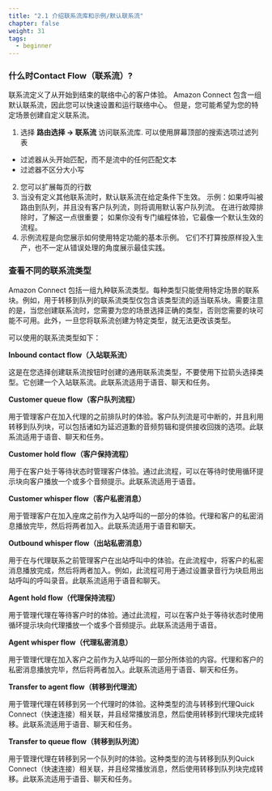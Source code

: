 ```yaml
---
title: "2.1 介绍联系流库和示例/默认联系流"
chapter: false
weight: 31
tags:
  - beginner
---
```


### 什么时Contact Flow（联系流）?
联系流定义了从开始到结束的联络中心的客户体验。 Amazon Connect 包含一组默认联系流，因此您可以快速设置和运行联络中心。 但是，您可能希望为您的特定场景创建自定义联系流。

1. 选择 **路由选择 -> 联系流** 访问联系流库. 可以使用屏幕顶部的搜索选项过滤列表
- 过滤器从头开始匹配，而不是流中的任何匹配文本
- 过滤器不区分大小写
2. 您可以扩展每页的行数
3. 当没有定义其他联系流时，默认联系流在给定条件下生效。 示例：如果呼叫被路由到队列，并且没有客户队列流，则将调用默认客户队列流。 在进行故障排除时，了解这一点很重要； 如果你没有专门编程体验，它最像一个默认生效的流程。
4. 示例流程是向您展示如何使用特定功能的基本示例。 它们不打算按原样投入生产，也不一定从错误处理的角度展示最佳实践。

### 查看不同的联系流类型
Amazon Connect 包括一组九种联系流类型。每种类型只能使用特定场景的联系块。例如，用于转移到队列的联系流类型仅包含该类型流的适当联系块。需要注意的是，当您创建联系流时，您需要为您的场景选择正确的类型，否则您需要的块可能不可用。此外，一旦您将联系流创建为特定类型，就无法更改该类型。

可以使用的联系流类型如下：

**Inbound contact flow（入站联系流）**

这是在您选择创建联系流按钮时创建的通用联系流类型，不要使用下拉箭头选择类型。它创建一个入站联系流。此联系流适用于语音、聊天和任务。

**Customer queue flow（客户队列流程）**

用于管理客户在加入代理的之前排队时的体验。客户队列流是可中断的，并且利用转移到队列块，可以包括诸如为延迟道歉的音频剪辑和提供接收回拨的选项。此联系流适用于语音、聊天和任务。

**Customer hold flow（客户保持流程）**

用于在客户处于等待状态时管理客户体验。通过此流程，可以在等待时使用循环提示块向客户播放一个或多个音频提示。此联系流适用于语音。

**Customer whisper flow（客户私密消息）**

用于管理客户在加入座席之前作为入站呼叫的一部分的体验。代理和客户的私密消息播放完毕，然后将两者加入。此联系流适用于语音和聊天。

**Outbound whisper flow（出站私密消息）**

用于在与代理联系之前管理客户在出站呼叫中的体验。在此流程中，将客户的私密消息播放完成，然后将两者加入。例如，此流程可用于通过设置录音行为块启用出站呼叫的呼叫录音。此联系流适用于语音和聊天。

**Agent hold flow（代理保持流程）**

用于管理代理在等待客户时的体验。通过此流程，可以在客户处于等待状态时使用循环提示块向代理播放一个或多个音频提示。此联系流适用于语音。

**Agent whisper flow（代理私密消息）**

用于管理代理在加入客户之前作为入站呼叫的一部分所体验的内容。代理和客户的私密消息播放完毕，然后将两者加入。此联系流适用于语音、聊天和任务。

**Transfer to agent flow（转移到代理流）**

用于管理代理在转移到另一个代理时的体验。这种类型的流与转移到代理Quick Connect（快速连接）相关联，并且经常播放消息，然后使用转移到代理块完成转移。此联系流适用于语音、聊天和任务。

**Transfer to queue flow（转移到队列流）**

用于管理代理在转移到另一个队列时的体验。这种类型的流与转移到队列Quick Connect（快速连接）相关联，并且经常播放消息，然后使用转移到队列块完成转移。此联系流适用于语音、聊天和任务。